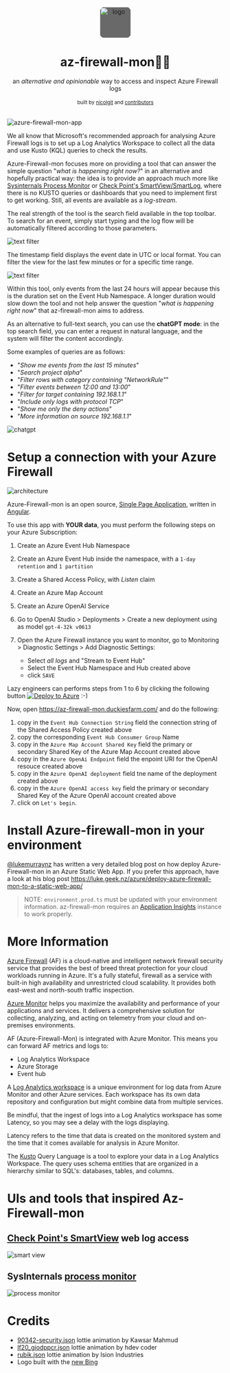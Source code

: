 

<div align="center">
<img alt="logo" src="images\logo.png" width="72" height="72" style="vertical-align:middle; background-color: DimGray;border-radius: 15%;">
</div>
<h1 align="center">az-firewall-mon🧑‍🚒</h1>

<div align="center">
  an <i>alternative and opinionable</i> way to access and inspect Azure Firewall logs
</div>

<br/>

<div align="center">
  <sub>built by
  <a href="https://github.com/nicolgit">nicolgit</a> and
  <a href="https://github.com/nicolgit/azure-firewall-mon/contributors">
    contributors
  </a>
</div>

<br/>

![azure-firewall-mon-app](images/firewall-mon-app.png)

We all know that Microsoft's recommended approach for analysing Azure Firewall logs is to set up a Log Analytics Workspace to collect all the data and use Kusto (KQL) queries to check the results. 

Azure-Firewall-mon focuses more on providing a tool that can answer the simple question "_what is happening right now?_" in an alternative and hopefully practical way: the idea is to provide an approach much more like [Sysinternals Process Monitor](https://learn.microsoft.com/en-us/sysinternals/downloads/procmon) or [Check Point's SmartView/SmartLog](https://sc1.checkpoint.com/documents/R80.40/WebAdminGuides/EN/CP_R80.40_LoggingAndMonitoring_AdminGuide/Topics-LMG/Using-log-view.htm?tocpath=Logging%7C_____2), where there is no KUSTO queries or dashboards that you need to implement first to get working. Still, all events are available as a _log-stream_.

The real strength of the tool is the search field available in the top toolbar. To search for an event, simply start typing and the log flow will be automatically filtered according to those parameters.

![text filter](images/01-text-filtering.png)

The timestamp field displays the event date in UTC or local format. You can filter the view for the last few minutes or for a specific time range.

![text filter](images/02-time-filtering.png)

Within this tool, only events from the last 24 hours will appear because this is the duration set on the Event Hub Namespace. A longer duration would slow down the tool and not help answer the question "_what is happening right now_" that az-firewall-mon aims to address.

As an alternative to full-text search, you can use the **chatGPT mode**: in the top search field, you can enter a request in natural language, and the system will filter the content accordingly.

Some examples of queries are as follows:

* "_Show me events from the last 15 minutes_" 
* "_Search project alpha_" 
* "_Filter rows with category containing "NetworkRule"_" 
* "_Filter events between 12:00 and 13:00_" 
* "_Filter for target containing 192.168.1.1_" 
* "_Include only logs with protocol TCP_" 
* "_Show me only the deny actions_" 
* "_More information on source 192.168.1.1_"

![chatgpt](images/03-chatgpt.gif)

# Setup a connection with your Azure Firewall

![architecture](images/architecture.png)

Azure-Firewall-mon is an open source, [Single Page Application](https://en.wikipedia.org/wiki/Single-page_application), written in [Angular](https://angular.io/). 

To use this app with **YOUR data**, you must perform the following steps on your Azure Subscription:

1. Create an Azure Event Hub Namespace
2. Create an Azure Event Hub inside the namespace, with a `1-day retention` and `1 partition`
3. Create a Shared Access Policy, with  _Listen_ claim
4. Create an Azure Map Account
5. Create an Azure OpenAI Service
6. Go to OpenAI Studio > Deployments > Create a new deployment using as model `gpt-4-32k v0613`
7. Open the Azure Firewall instance you want to monitor, go to Monitoring > Diagnostic Settings > Add Diagnostic Settings: 

    - Select _all_ _logs_ and "Stream to Event Hub"
    - Select the Event Hub Namespace and Hub created above
    - click `SAVE`

Lazy engineers can performs steps from 1 to 6 by clicking the following button [![Deploy to Azure](https://aka.ms/deploytoazurebutton)](https://portal.azure.com/#create/Microsoft.Template/uri/https%3A%2F%2Fraw.githubusercontent.com%2Fnicolgit%2Fazure-firewall-mon%2Fmain%2Fbicep%2Ffirewall-mon-azure-stuff.json) :-)

Now, open <https://az-firewall-mon.duckiesfarm.com/> and do the following:

1. copy in the `Event Hub Connection String` field the connection string of the Shared Access Policy created above
2. copy the corresponding `Event Hub Consumer Group` Name
3. copy in the `Azure Map Account Shared Key` field the primary or secondary Shared Key of the Azure Map Account created above
4. copy in the `Azure OpenAi Endpoint` field the enpoint URI for the OpenAI resouce created above
5. copy in the `Azure OpenAI deployment` field tne name of the deployment created above
6. copy in the `Azure OpenAI access key` field the primary or secondary Shared Key of the Azure OpenAI account created above
7. click on `Let's begin`.

# Install Azure-firewall-mon in your environment

[@lukemurraynz](https://github.com/lukemurraynz) has written a very detailed blog post on how deploy Azure-Firewall-mon in an Azure Static Web App. If you prefer this approach, have a look at his blog post <https://luke.geek.nz/azure/deploy-azure-firewall-mon-to-a-static-web-app/>

> NOTE: `environment.prod.ts` must be updated with your environment information. az-firewall-mon requires an [Application Insights](https://learn.microsoft.com/en-us/azure/azure-monitor/app/app-insights-overview) instance to work properly.

# More Information

[Azure Firewall](https://learn.microsoft.com/en-us/azure/firewall/overview) (AF) is a cloud-native and intelligent network firewall security service that provides the best of breed threat protection for your cloud workloads running in Azure. It's a fully stateful, firewall as a service with built-in high availability and unrestricted cloud scalability. It provides both east-west and north-south traffic inspection.

[Azure Monitor](https://learn.microsoft.com/en-us/azure/azure-monitor/overview) helps you maximize the availability and performance of your applications and services. It delivers a comprehensive solution for collecting, analyzing, and acting on telemetry from your cloud and on-premises environments. 

AF (Azure-Firewall-Mon) is integrated with Azure Monitor. This means you can forward AF metrics and logs to:

* Log Analytics Workspace
* Azure Storage
* Event hub

A [Log Analytics workspace](https://docs.microsoft.com/en-us/azure/azure-monitor/logs/log-analytics-workspace-overview) is a unique environment for log data from Azure Monitor and other Azure services. Each workspace has its own data repository and configuration but might combine data from multiple services.

Be mindful, that the ingest of logs into a Log Analytics workspace has some Latency, so you may see a delay with the logs displaying.

Latency refers to the time that data is created on the monitored system and the time that it comes available for analysis in Azure Monitor. 

The [Kusto](https://learn.microsoft.com/en-us/azure/data-explorer/kusto/query/) Query Language is a  tool to explore your data in a Log Analytics Workspace. The query uses schema entities that are organized in a hierarchy similar to SQL's: databases, tables, and columns.

# UIs and tools that inspired Az-Firewall-mon

## [Check Point's SmartView](https://community.checkpoint.com/t5/Management/SmartView-Accessing-Check-Point-Logs-from-Web/td-p/3710) web log access

![smart view](images/checkpoint-smartview.png)

## SysInternals [process monitor](https://learn.microsoft.com/en-us/sysinternals/downloads/procmon)
![process monitor](images/sysinternals-process-monitor.png)

# Credits

* [90342-security.json](https://lottiefiles.com/90342-security) lottie animation by Kawsar Mahmud
* [lf20_giodppcr.json](https://lottiefiles.com/95739-no-connection-to-internet) lottie animation by hdev coder
* [rubik.json](https://lottiefiles.com/animations/abstract-modular-cube-1-INITf22TH2) lottie animation by Ision Industries
* Logo built with the [new Bing](https://www.bing.com/new)

